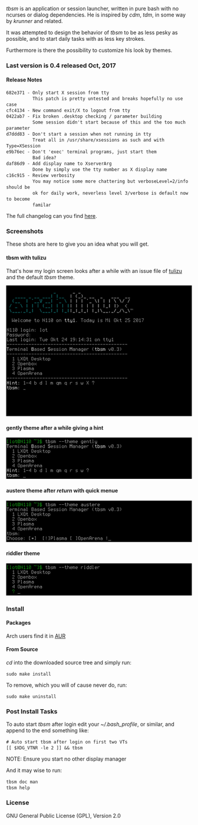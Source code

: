 _tbsm_ is an application or session launcher, written in pure bash with no
ncurses or dialog dependencies. He is inspired by _cdm_, _tdm_, in some way by
_krunner_ and related.

It was attempted to design the behavior of _tbsm_ to be as less pesky as
possible, and to start daily tasks with as less key strokes.

Furthermore is there the possibility to customize his look by themes.

### Last version is 0.4 released Oct, 2017

#### Release Notes

    682e371 - Only start X session from tty
              This patch is pretty untested and breaks hopefully no use case
    cfc4134 - New command exit/X to logout from tty
    0422ab7 - Fix broken .desktop checking / parameter building
              Some session didn't start because of this and the too much parameter
    d7ddd83 - Don't start a session when not running in tty
              Treat all in /usr/share/xsessions as such and with Type=XSession
    e9b76ec - Don't 'exec' terminal programs, just start them
              Bad idea?
    daf86d9 - Add display name to XserverArg
              Done by simply use the tty number as X display name
    c16c915 - Review verbosity
              You may notice some more chattering but verboseLevel=2/info should be
              ok for daily work, neverless level 3/verbose is default now to become
              familar

The full changelog can you find
[here](https://github.com/loh-tar/tbsm/commits/master).

### Screenshots

These shots are here to give you an idea what you will get.

#### tbsm with tulizu

That's how my login screen looks after a while with an issue file of
[tulizu](https://loh-tar.github.io/tulizu/) and the default _tbsm_ theme.

![Login-with-tulizu](login-standard-theme-and-tulizu.png)

#### gently theme after a while giving a hint

![gently](gently-hint.png)

#### austere theme after _return_ with quick menue

![austere](austere-quick.png)

#### riddler theme

![riddler](riddler.png)

### Install

#### Packages

Arch users find it in [AUR](https://aur.archlinux.org/packages/tbsm/)

#### From Source

_cd_ into the downloaded source tree and simply run:

    sudo make install

To remove, which you will of cause never do, run:

    sudo make uninstall

### Post Install Tasks

To auto start _tbsm_ after login edit your _~/.bash_profile_, or similar, and
append to the end something like:

    # Auto start tbsm after login on first two VTs
    [[ $XDG_VTNR -le 2 ]] && tbsm

NOTE: Ensure you start no other display manager

And it may wise to run:

    tbsm doc man
    tbsm help

### License

GNU General Public License (GPL), Version 2.0
